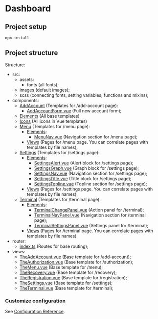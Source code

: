 # Dashboard

## Project setup

```
npm install
```

## Project structure

Structure:

- src:
  - assets:
    - fonts (all fonts);
  - images (default images);
  - scss (connecting fonts, setting variables, functions and mixins);
- components:
  - [AddAccount](https://github.com/HuzyagulovER/Dashboard/tree/master/src/components/AddAccount/) (Templates for /add-account page):
    - [AddAccountForm.vue](https://github.com/HuzyagulovER/Dashboard/tree/master/src/components/AddAccount/AddAccountForm.vue) (Full new account form);
  - [Elements](https://github.com/HuzyagulovER/Dashboard/tree/master/src/components/Elements/) (All base templates)
  - [Icons](https://github.com/HuzyagulovER/Dashboard/tree/master/src/components/Icons/) (All icons in Vue templates)
  - [Menu](https://github.com/HuzyagulovER/Dashboard/tree/master/src/components/Menu/) (Templates for /menu page):
    - [Elements](https://github.com/HuzyagulovER/Dashboard/tree/master/src/components/Menu/Elements/):
      - [MenuNav.vue](https://github.com/HuzyagulovER/Dashboard/tree/master/src/components/Menu/Elements/MenuNav.vue) (Navigation section for /menu page);
    - [Views](https://github.com/HuzyagulovER/Dashboard/tree/master/src/components/Menu/Views/) (Pages for /menu page. You can correlate pages with templates by file names);
  - [Settings](https://github.com/HuzyagulovER/Dashboard/tree/master/src/components/Settings/) (Templates for /settings page):
    - [Elements](https://github.com/HuzyagulovER/Dashboard/tree/master/src/components/Settings/Elements/):
      - [SettingsAlert.vue](https://github.com/HuzyagulovER/Dashboard/tree/master/src/components/Settings/Elements/SettingsAlert.vue) (Alert block for /settings page);
      - [SettingsGraph.vue](https://github.com/HuzyagulovER/Dashboard/tree/master/src/components/Settings/Elements/SettingsGraph.vue) (Graph block for /settings page);
      - [SettingsNav.vue](https://github.com/HuzyagulovER/Dashboard/tree/master/src/components/Settings/Elements/SettingsNav.vue) (Navigation section for /settings page);
      - [SettingsTitle.vue](https://github.com/HuzyagulovER/Dashboard/tree/master/src/components/Settings/Elements/SettingsTitle.vue) (Title block for /settings page);
      - [SettingsTopline.vue](https://github.com/HuzyagulovER/Dashboard/tree/master/src/components/Settings/Elements/SettingsTopline.vue) (Topline section for /settings page);
    - [Views](https://github.com/HuzyagulovER/Dashboard/tree/master/src/components/Settings/Views/) (Pages for /settings page. You can correlate pages with templates by file names)
  - [Terminal](https://github.com/HuzyagulovER/Dashboard/tree/master/src/components/Terminal/) (Templates for /terminal page):
    - [Elements](https://github.com/HuzyagulovER/Dashboard/tree/master/src/components/Terminal/Elements/):
      - [TerminalChangePanel.vue](https://github.com/HuzyagulovER/Dashboard/tree/master/src/components/Terminal/Elements/TerminalChangePanel.vue) (Action panel for /terminal);
      - [TerminalNavPanel.vue](https://github.com/HuzyagulovER/Dashboard/tree/master/src/components/Terminal/Elements/TerminalNavPanel.vue) (Navigation section for /terminal page);
      - [TerminalSettingsPanel.vue](https://github.com/HuzyagulovER/Dashboard/tree/master/src/components/Terminal/Elements/TerminalSettingsPanel.vue) (Settings panel for /terminal);
    - [Views](https://github.com/HuzyagulovER/Dashboard/tree/master/src/components/Terminal/Views/) (Pages for /terminal page. You can correlate pages with templates by file names)
- router:
  - [index.ts](https://github.com/HuzyagulovER/Dashboard/tree/master/src/router/index.ts) (Routes for base routing);
- views:
  - [TheAddAccount.vue](https://github.com/HuzyagulovER/Dashboard/tree/master/src/views/TheAddAccount.vue) (Base template for /add-account);
  - [TheAuthorization.vue](https://github.com/HuzyagulovER/Dashboard/tree/master/src/views/TheAuthorization.vue) (Base template for /authorization);
  - [TheMenu.vue](https://github.com/HuzyagulovER/Dashboard/tree/master/src/views/TheMenu.vue) (Base template for /menu);
  - [TheRecovery.vue](https://github.com/HuzyagulovER/Dashboard/tree/master/src/views/TheRecovery.vue) (Base template for /recovery);
  - [TheRegistration.vue](https://github.com/HuzyagulovER/Dashboard/tree/master/src/views/TheRegistration.vue) (Base template for /registration);
  - [TheSettings.vue](https://github.com/HuzyagulovER/Dashboard/tree/master/src/views/TheSettings.vue) (Base template for /settings);
  - [TheTerminal.vue](https://github.com/HuzyagulovER/Dashboard/tree/master/src/views/TheTerminal.vue) (Base template for /terminal);

### Customize configuration

See [Configuration Reference](https://cli.vuejs.org/config/).
